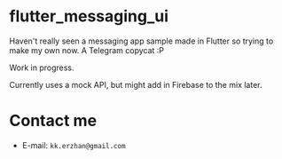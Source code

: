 # flutter_messaging_ui

Haven't really seen a messaging app sample made in Flutter so trying to make my own now. A Telegram copycat :P

Work in progress.

Currently uses a mock API, but might add in Firebase to the mix later.

# Contact me

- E-mail: `kk.erzhan@gmail.com`